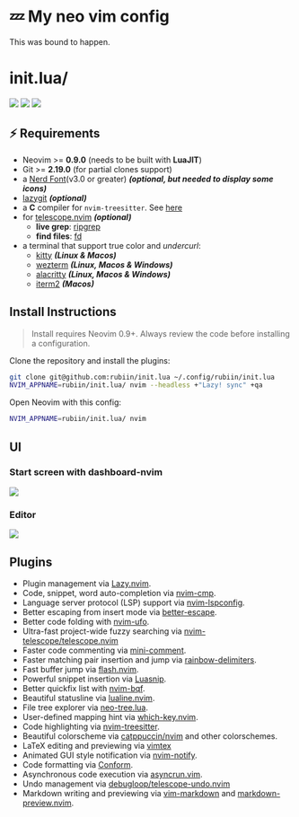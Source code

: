 # 💤 My neo vim config

This was bound to happen.

# init.lua/

<a href="https://dotfyle.com/rubiin/initlua"><img src="https://dotfyle.com/rubiin/initlua/badges/plugins?style=flat" /></a>
<a href="https://dotfyle.com/rubiin/initlua"><img src="https://dotfyle.com/rubiin/initlua/badges/leaderkey?style=flat" /></a>
<a href="https://dotfyle.com/rubiin/initlua"><img src="https://dotfyle.com/rubiin/initlua/badges/plugin-manager?style=flat" /></a>

## ⚡️ Requirements

- Neovim >= **0.9.0** (needs to be built with **LuaJIT**)
- Git >= **2.19.0** (for partial clones support)
- a [Nerd Font](https://www.nerdfonts.com/)(v3.0 or greater) **_(optional, but needed to display some icons)_**
- [lazygit](https://github.com/jesseduffield/lazygit) **_(optional)_**
- a **C** compiler for `nvim-treesitter`. See [here](https://github.com/nvim-treesitter/nvim-treesitter#requirements)
- for [telescope.nvim](https://github.com/nvim-telescope/telescope.nvim) **_(optional)_**
  - **live grep**: [ripgrep](https://github.com/BurntSushi/ripgrep)
  - **find files**: [fd](https://github.com/sharkdp/fd)
- a terminal that support true color and _undercurl_:
  - [kitty](https://github.com/kovidgoyal/kitty) **_(Linux & Macos)_**
  - [wezterm](https://github.com/wez/wezterm) **_(Linux, Macos & Windows)_**
  - [alacritty](https://github.com/alacritty/alacritty) **_(Linux, Macos & Windows)_**
  - [iterm2](https://iterm2.com/) **_(Macos)_**

## Install Instructions

> Install requires Neovim 0.9+. Always review the code before installing a configuration.

Clone the repository and install the plugins:

```sh
git clone git@github.com:rubiin/init.lua ~/.config/rubiin/init.lua
NVIM_APPNAME=rubiin/init.lua/ nvim --headless +"Lazy! sync" +qa
```

Open Neovim with this config:

```sh
NVIM_APPNAME=rubiin/init.lua/ nvim
```

## UI
### Start screen with dashboard-nvim
![](https://i.imgur.com/DNVB7mz.png)

### Editor
![](https://i.imgur.com/xDAApQb.png)

## Plugins

+ Plugin management via [Lazy.nvim](https://github.com/folke/lazy.nvim).
+ Code, snippet, word auto-completion via [nvim-cmp](https://github.com/hrsh7th/nvim-cmp).
+ Language server protocol (LSP) support via [nvim-lspconfig](https://github.com/neovim/nvim-lspconfig).
+ Better escaping from insert mode via [better-escape](https://github.com/nvim-zh/better-escape.vim).
+ Better code folding  with [nvim-ufo](https://github.com/kevinhwang91/nvim-ufo).
+ Ultra-fast project-wide fuzzy searching via [nvim-telescope/telescope.nvim](https://dotfyle.com/plugins/nvim-telescope/telescope.nvim)
+ Faster code commenting via [mini-comment](https://github.com/echasnovski/mini.nvim/blob/main/readmes/mini-comment.md).
+ Faster matching pair insertion and jump via [rainbow-delimiters](https://github.com/HiPhish/rainbow-delimiters.nvim).
+ Fast buffer jump via [flash.nvim](https://github.com/folke/flash.nvim).
+ Powerful snippet insertion via [Luasnip](https://github.com/L3MON4D3/LuaSnip).
+ Better quickfix list with [nvim-bqf](https://github.com/kevinhwang91/nvim-bqf).
+ Beautiful statusline via [lualine.nvim](https://github.com/nvim-lualine/lualine.nvim).
+ File tree explorer via [neo-tree.lua](https://github.com/nvim-neo-tree/neo-tree.nvim).
+ User-defined mapping hint via [which-key.nvim](https://github.com/folke/which-key.nvim).
+ Code highlighting via [nvim-treesitter](https://github.com/nvim-treesitter/nvim-treesitter).
+ Beautiful colorscheme via [catppuccin/nvim](https://dotfyle.com/plugins/catppuccin/nvim) and other colorschemes.
+ LaTeX editing and previewing via [vimtex](https://github.com/lervag/vimtex)
+ Animated GUI style notification via [nvim-notify](https://github.com/rcarriga/nvim-notify).
+ Code formatting via [Conform](https://github.com/stevearc/conform.nvim).
+ Asynchronous code execution via [asyncrun.vim](https://github.com/skywind3000/asyncrun.vim).
+ Undo management via [debugloop/telescope-undo.nvim](https://dotfyle.com/plugins/debugloop/telescope-undo.nvim)
+ Markdown writing and previewing via [vim-markdown](https://github.com/preservim/vim-markdown) and [markdown-preview.nvim](https://github.com/iamcco/markdown-preview.nvim).

